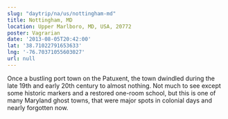 ```yaml
---
slug: "daytrip/na/us/nottingham-md"
title: Nottingham, MD
location: Upper Marlboro, MD, USA, 20772
poster: Vagrarian
date: '2013-08-05T20:42:00'
lat: '38.71022791653633'
lng: '-76.70371055603027'
url: null
---
```


Once a bustling port town on the Patuxent, the town dwindled during the late 19th and early 20th century to almost nothing. Not much to see except some historic markers and a restored one-room school, but this is one of many Maryland ghost towns, that were major spots in colonial days and nearly forgotten now.
